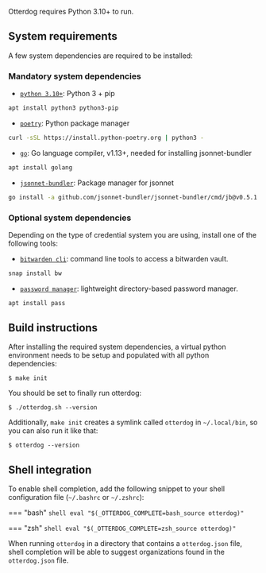 Otterdog requires Python 3.10+ to run.

## System requirements

A few system dependencies are required to be installed:

### Mandatory system dependencies

* [`python 3.10+`](https://www.python.org/): Python 3 + pip

```bash
apt install python3 python3-pip
```

* [`poetry`](https://python-poetry.org/): Python package manager

```bash
curl -sSL https://install.python-poetry.org | python3 -
```

* [`go`](https://go.dev/): Go language compiler, v1.13+, needed for installing jsonnet-bundler

```bash
apt install golang
```

* [`jsonnet-bundler`](https://github.com/jsonnet-bundler/jsonnet-bundler): Package manager for jsonnet

```bash
go install -a github.com/jsonnet-bundler/jsonnet-bundler/cmd/jb@v0.5.1
```

### Optional system dependencies

Depending on the type of credential system you are using, install one of the following tools:

* [`bitwarden cli`](https://github.com/bitwarden/clients): command line tools to access a bitwarden vault.

```bash
snap install bw
```

* [`password manager`](https://www.passwordstore.org/): lightweight directory-based password manager.

```bash
apt install pass
```

## Build instructions

After installing the required system dependencies, a virtual python environment needs to be setup 
and populated with all python dependencies:

```console
$ make init
```

You should be set to finally run otterdog:

```console
$ ./otterdog.sh --version
```

Additionally, `make init` creates a symlink called `otterdog` in `~/.local/bin`, so you can also run it like that: 

```console
$ otterdog --version
```

## Shell integration

To enable shell completion, add the following snippet to your shell configuration file (`~/.bashrc` or `~/.zshrc`):

=== "bash"
    ``` shell
    eval "$(_OTTERDOG_COMPLETE=bash_source otterdog)"
    ```

=== "zsh"
    ``` shell
    eval "$(_OTTERDOG_COMPLETE=zsh_source otterdog)"
    ```

When running `otterdog` in a directory that contains a `otterdog.json` file, shell completion will be able to suggest 
organizations found in the `otterdog.json` file.